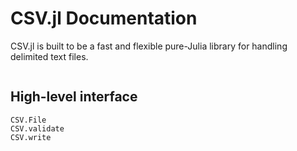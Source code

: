 # CSV.jl Documentation

CSV.jl is built to be a fast and flexible pure-Julia library for handling delimited text files.

```@contents
```

## High-level interface

```@docs
CSV.File
CSV.validate
CSV.write
```
